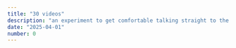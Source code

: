 ```yaml
---
title: "30 videos"
description: "an experiment to get comfortable talking straight to the camera."
date: "2025-04-01"
number: 0
---
```

